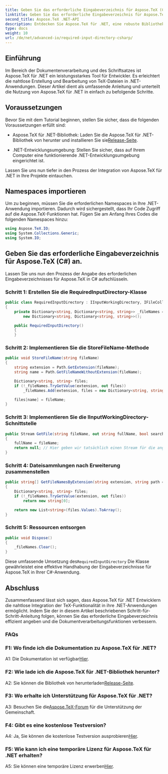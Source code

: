 ```yaml
---
title: Geben Sie das erforderliche Eingabeverzeichnis für Aspose.TeX (C#) an.
linktitle: Geben Sie das erforderliche Eingabeverzeichnis für Aspose.TeX (C#) an.
second_title: Aspose.TeX .NET-API
description: Entdecken Sie Aspose.TeX für .NET, eine robuste Bibliothek für die nahtlose TeX-Integration. Folgen Sie unserer Schritt-für-Schritt-Anleitung.
type: docs
weight: 10
url: /de/net/advanced-io/required-input-directory-csharp/
---
```

## Einführung

Im Bereich der Dokumentenverarbeitung und des Schriftsatzes ist Aspose.TeX für .NET ein leistungsstarkes Tool für Entwickler. Es erleichtert die nahtlose Erstellung und Bearbeitung von TeX-Dateien in .NET-Anwendungen. Dieser Artikel dient als umfassende Anleitung und unterteilt die Nutzung von Aspose.TeX für .NET in einfach zu befolgende Schritte.

## Voraussetzungen

Bevor Sie mit dem Tutorial beginnen, stellen Sie sicher, dass die folgenden Voraussetzungen erfüllt sind:

-  Aspose.TeX für .NET-Bibliothek: Laden Sie die Aspose.TeX für .NET-Bibliothek von herunter und installieren Sie sie[Release-Seite](https://releases.aspose.com/tex/net/).

- .NET-Entwicklungsumgebung: Stellen Sie sicher, dass auf Ihrem Computer eine funktionierende .NET-Entwicklungsumgebung eingerichtet ist.

Lassen Sie uns nun tiefer in den Prozess der Integration von Aspose.TeX für .NET in Ihre Projekte eintauchen.

## Namespaces importieren

Um zu beginnen, müssen Sie die erforderlichen Namespaces in Ihre .NET-Anwendung importieren. Dadurch wird sichergestellt, dass Ihr Code Zugriff auf die Aspose.TeX-Funktionen hat. Fügen Sie am Anfang Ihres Codes die folgenden Namespaces hinzu:

```csharp
using Aspose.TeX.IO;
using System.Collections.Generic;
using System.IO;
```

## Geben Sie das erforderliche Eingabeverzeichnis für Aspose.TeX (C#) an.

Lassen Sie uns nun den Prozess der Angabe des erforderlichen Eingabeverzeichnisses für Aspose.TeX in C# aufschlüsseln.

### Schritt 1: Erstellen Sie die RequiredInputDirectory-Klasse

```csharp
public class RequiredInputDirectory : IInputWorkingDirectory, IFileCollector
{
    private Dictionary<string, Dictionary<string, string>> _fileNames =
        new Dictionary<string, Dictionary<string, string>>();

    public RequiredInputDirectory()
    {
    }
```

### Schritt 2: Implementieren Sie die StoreFileName-Methode

```csharp
public void StoreFileName(string fileName)
{
    string extension = Path.GetExtension(fileName);
    string name = Path.GetFileNameWithoutExtension(fileName);

    Dictionary<string, string> files;
    if (!_fileNames.TryGetValue(extension, out files))
        _fileNames.Add(extension, files = new Dictionary<string, string>());

    files[name] = fileName;
}
```

### Schritt 3: Implementieren Sie die IInputWorkingDirectory-Schnittstelle

```csharp
public Stream GetFile(string fileName, out string fullName, bool searchSubdirectories = false)
{
    fullName = fileName;
    return null; // Hier geben wir tatsächlich einen Stream für die angeforderte Datei anhand ihres Namens zurück.
}
```

### Schritt 4: Dateisammlungen nach Erweiterung zusammenstellen

```csharp
public string[] GetFileNamesByExtension(string extension, string path = null)
{
    Dictionary<string, string> files;
    if (!_fileNames.TryGetValue(extension, out files))
        return new string[0];

    return new List<string>(files.Values).ToArray();
}
```

### Schritt 5: Ressourcen entsorgen

```csharp
public void Dispose()
{
    _fileNames.Clear();
}
```

 Diese umfassende Umsetzung des`RequiredInputDirectory` Die Klasse gewährleistet eine effektive Handhabung der Eingabeverzeichnisse für Aspose.TeX in Ihrer C#-Anwendung.

## Abschluss

Zusammenfassend lässt sich sagen, dass Aspose.TeX für .NET Entwicklern die nahtlose Integration der TeX-Funktionalität in ihre .NET-Anwendungen ermöglicht. Indem Sie der in diesem Artikel beschriebenen Schritt-für-Schritt-Anleitung folgen, können Sie das erforderliche Eingabeverzeichnis effizient angeben und die Dokumentverarbeitungsfunktionen verbessern.

### FAQs

### F1: Wo finde ich die Dokumentation zu Aspose.TeX für .NET?

 A1: Die Dokumentation ist verfügbar[Hier](https://reference.aspose.com/tex/net/).

### F2: Wie lade ich die Aspose.TeX für .NET-Bibliothek herunter?

 A2: Sie können die Bibliothek von herunterladen[Release-Seite](https://releases.aspose.com/tex/net/).

### F3: Wo erhalte ich Unterstützung für Aspose.TeX für .NET?

 A3: Besuchen Sie die[Aspose.TeX-Forum](https://forum.aspose.com/c/tex/47) für die Unterstützung der Gemeinschaft.

### F4: Gibt es eine kostenlose Testversion?

A4: Ja, Sie können die kostenlose Testversion ausprobieren[Hier](https://releases.aspose.com/).

### F5: Wie kann ich eine temporäre Lizenz für Aspose.TeX für .NET erhalten?

 A5: Sie können eine temporäre Lizenz erwerben[Hier](https://purchase.aspose.com/temporary-license/).